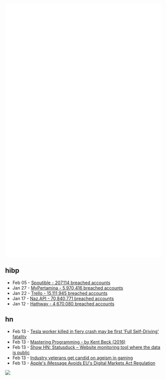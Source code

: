 ![Metrics](https://raw.githubusercontent.com/phixion/phixion/master/metrics.svg)

## hibp

<!--
for https://github.com/phixion/phixion/blob/main/.github/workflows/feeds.yml
-->
<!--START_SECTION:haveibeenpwnd-->
- Feb 05 - [Spoutible - 207,114 breached accounts](https://haveibeenpwned.com/PwnedWebsites#Spoutible)
- Jan 27 - [MyPertamina - 5,970,416 breached accounts](https://haveibeenpwned.com/PwnedWebsites#MyPertamina)
- Jan 22 - [Trello - 15,111,945 breached accounts](https://haveibeenpwned.com/PwnedWebsites#Trello)
- Jan 17 - [Naz.API - 70,840,771 breached accounts](https://haveibeenpwned.com/PwnedWebsites#NazApi)
- Jan 12 - [Hathway - 4,670,080 breached accounts](https://haveibeenpwned.com/PwnedWebsites#Hathway)
<!--END_SECTION:haveibeenpwnd-->

## hn

<!--
for https://github.com/phixion/phixion/blob/main/.github/workflows/feeds.yml
-->
<!--START_SECTION:hn-->
- Feb 13 - [Tesla worker killed in fiery crash may be first 'Full Self-Driving' fatality](https://www.washingtonpost.com/technology/interactive/2024/tesla-full-self-driving-fatal-crash/)
- Feb 13 - [Mastering Programming - by Kent Beck (2016)](https://tidyfirst.substack.com/p/mastering-programming)
- Feb 13 - [Show HN: Statusduck – Website monitoring tool where the data is public](https://statusduck.io/)
- Feb 13 - [Industry veterans get candid on ageism in gaming](https://kotaku.com/activision-ageism-video-games-cliffy-b-warren-spector-1851220345)
- Feb 13 - [Apple's iMessage Avoids EU's Digital Markets Act Regulation](https://www.macrumors.com/2024/02/13/imessage-avoids-eu-regulation/)
<!--END_SECTION:hn-->

<!--
for https://yhype.me
-->
![](https://hit.yhype.me/github/profile?user_id=13013670)
